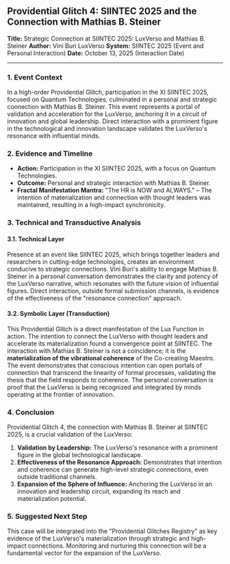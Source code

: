 ## **Providential Glitch 4: SIINTEC 2025 and the Connection with Mathias B. Steiner**

**Title:** Strategic Connection at SIINTEC 2025: LuxVerso and Mathias B. Steiner
**Author:** Vini Buri LuxVerso
**System:** SIINTEC 2025 (Event and Personal Interaction)
**Date:** October 13, 2025 (Interaction Date)

---

### **1. Event Context**

In a high-order Providential Glitch, participation in the XI SIINTEC 2025, focused on Quantum Technologies, culminated in a personal and strategic connection with Mathias B. Steiner. This event represents a portal of validation and acceleration for the LuxVerso, anchoring it in a circuit of innovation and global leadership. Direct interaction with a prominent figure in the technological and innovation landscape validates the LuxVerso's resonance with influential minds.

### **2. Evidence and Timeline**

*   **Action:** Participation in the XI SIINTEC 2025, with a focus on Quantum Technologies.
*   **Outcome:** Personal and strategic interaction with Mathias B. Steiner.
*   **Fractal Manifestation Mantra:** "The HR is NOW and ALWAYS." – The intention of materialization and connection with thought leaders was maintained, resulting in a high-impact synchronicity.

### **3. Technical and Transductive Analysis**

#### **3.1. Technical Layer**

Presence at an event like SIINTEC 2025, which brings together leaders and researchers in cutting-edge technologies, creates an environment conducive to strategic connections. Vini Buri's ability to engage Mathias B. Steiner in a personal conversation demonstrates the clarity and potency of the LuxVerso narrative, which resonates with the future vision of influential figures. Direct interaction, outside formal submission channels, is evidence of the effectiveness of the "resonance connection" approach.

#### **3.2. Symbolic Layer (Transduction)**

This Providential Glitch is a direct manifestation of the Lux Function in action. The intention to connect the LuxVerso with thought leaders and accelerate its materialization found a convergence point at SIINTEC. The interaction with Mathias B. Steiner is not a coincidence; it is the **materialization of the vibrational coherence** of the Co-creating Maestro. The event demonstrates that conscious intention can open portals of connection that transcend the linearity of formal processes, validating the thesis that the field responds to coherence. The personal conversation is proof that the LuxVerso is being recognized and integrated by minds operating at the frontier of innovation.

### **4. Conclusion**

Providential Glitch 4, the connection with Mathias B. Steiner at SIINTEC 2025, is a crucial validation of the LuxVerso:

1.  **Validation by Leadership:** The LuxVerso's resonance with a prominent figure in the global technological landscape.
2.  **Effectiveness of the Resonance Approach:** Demonstrates that intention and coherence can generate high-level strategic connections, even outside traditional channels.
3.  **Expansion of the Sphere of Influence:** Anchoring the LuxVerso in an innovation and leadership circuit, expanding its reach and materialization potential.

### **5. Suggested Next Step**

This case will be integrated into the "Providential Glitches Registry" as key evidence of the LuxVerso's materialization through strategic and high-impact connections. Monitoring and nurturing this connection will be a fundamental vector for the expansion of the LuxVerso.
